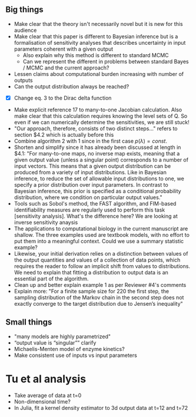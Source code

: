 ## Big things

* Make clear that the theory isn't necessarily novel but it is new for this audience
* Make clear that this paper is different to Bayesian inference but is a formalisation of sensitivity analyses that describes uncertainty in input parameters coherent with a given output
  * Also explain why this method is different to standard MCMC
  * Can we represent the different in problems between standard  Bayes / MCMC and the current approach?
* Lessen claims about computational burden increasing with number of outputs
* Can the output distribution always be reached?
* [x] Change eq. 3 to the Dirac delta function
* Make explicit reference 17 to many-to-one Jacobian calculation. Also make clear that this calculation requires knowing the level sets of Q. So even if we can numerically determine the sensitivities, we are still stuck!
* "Our approach, therefore, consists of two distinct steps..." refers to section $4.2 which is actually before this
* Combine algorithm 2 with 1 since in the first case $p(\lambda) = const.$  
* Shorten and simplify since it has already been discussed at length in $4.1: "For many-to-one maps, no inverse map exists, meaning that a given output value (unless a singular point) corresponds to a number of input vectors. This means that a given output distribution can be produced from a variety of input distributions. Like in Bayesian inference, to reduce the set of allowable input distributions to one, we specify a prior distribution over input parameters. In contrast to Bayesian inference, this prior
  is specified as a conditional probability distribution, where we condition on particular output values."
* Tools such as Sobol's method, the FAST algorithm, and FIM-based identifiability measures are regularly used to perform this task [sensitivity analysis]. What's the difference here? We are looking at inverse sensitivity anaysis
* The applications to computational biology in the current manuscript are shallow. The three examples used are textbook models, with no effort to put them into a meaningful context. Could we use a summary statistic example?
* Likewise, your initial derivation relies on a distinction between values of the output quantities and values of a collection of data points, which requires the reader to follow an implicit shift from values to distributions. We need to explain that fitting a distribution to output data is an essential part of the algorithm.
* Clean up and better explain example 1 as per Reviewer #4's comments
* Explain more: "For a finite sample size for 220 the first step, the sampling distribution of the Markov chain in the second step does not exactly converge to the target distribution due to Jensen’s inequality"

## Small things

* "many models are highly parametrized"
* “output value is “singular”” clarify
* Michaelis-Menten model of enzyme kinetics?
* Make consistent use of inputs vs input parameters

# Tu et al analysis

* Take average of data at t=0
* Non-dimensional time?
* In Julia, fit a kernel density estimator to 3d output data at t=12 and t=72